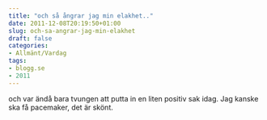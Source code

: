 ```yaml
---
title: "och så ångrar jag min elakhet.."
date: 2011-12-08T20:19:50+01:00
slug: och-sa-angrar-jag-min-elakhet
draft: false
categories:
- Allmänt/Vardag
tags:
- blogg.se
- 2011
---
```

och var ändå bara tvungen att putta in en liten positiv sak idag. Jag kanske ska få pacemaker, det är skönt.